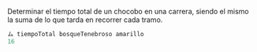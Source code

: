 Determinar el tiempo total de un chocobo en una carrera, siendo el mismo la suma de lo que tarda en recorrer cada tramo.

```haskell
ム tiempoTotal bosqueTenebroso amarillo
16
```
